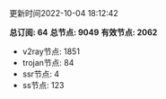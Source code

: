 更新时间2022-10-04 18:12:42

**总订阅: 64**
**总节点: 9049**
**有效节点: 2062**
- v2ray节点: 1851
- trojan节点: 84
- ssr节点: 4
- ss节点: 123
